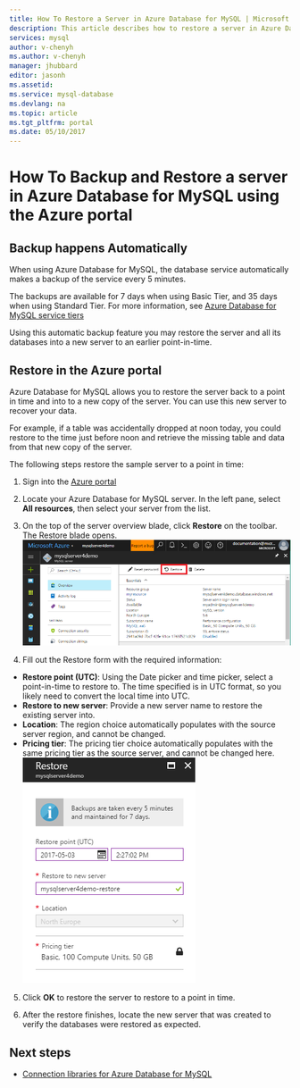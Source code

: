 ```yaml
---
title: How To Restore a Server in Azure Database for MySQL | Microsoft Docs
description: This article describes how to restore a server in Azure Database for MySQL using the Azure portal.
services: mysql
author: v-chenyh
ms.author: v-chenyh
manager: jhubbard
editor: jasonh
ms.assetid:
ms.service: mysql-database
ms.devlang: na
ms.topic: article
ms.tgt_pltfrm: portal
ms.date: 05/10/2017
---
```


# How To Backup and Restore a server in Azure Database for MySQL using the Azure portal

## Backup happens Automatically
When using Azure Database for MySQL, the database service automatically makes a backup of the service every 5 minutes. 

The backups are available for 7 days when using Basic Tier, and 35 days when using Standard Tier. For more information, see [Azure Database for MySQL service tiers](concepts-service-tiers.md)

Using this automatic backup feature you may restore the server and all its databases into a new server to an earlier point-in-time.

## Restore in the Azure portal
Azure Database for MySQL allows you to restore the server back to a point in time and into to a new copy of the server. You can use this new server to recover your data. 

For example, if a table was accidentally dropped at noon today, you could restore to the time just before noon and retrieve the missing table and data from that new copy of the server.

The following steps restore the sample server to a point in time:

1. Sign into the [Azure portal](https://portal.azure.com/)

2. Locate your Azure Database for MySQL server. In the left pane, select **All resources**, then select your server from the list.

3.	On the top of the server overview blade, click **Restore** on the toolbar. The Restore blade opens.
![click restore button](./media/howto-restore-server-portal/click-restore-button.png)

4. Fill out the Restore form with the required information:

- **Restore point (UTC)**: Using the Date picker and time picker, select a point-in-time to restore to. The time specified is in UTC format, so you likely need to convert the local time into UTC.
- **Restore to new server**: Provide a new server name to restore the existing server into.
- **Location**: The region choice automatically populates with the source server region, and cannot be changed.
- **Pricing tier**: The pricing tier choice automatically populates with the same pricing tier as the source server, and cannot be changed here. 
![PITR Restore](./media/howto-restore-server-portal/pitr-restore.png)

5. Click **OK** to restore the server to restore to a point in time. 

6. After the restore finishes, locate the new server that was created to verify the databases were restored as expected.

## Next steps
- [Connection libraries for Azure Database for MySQL](concepts-connection-libraries.md)